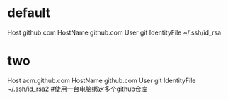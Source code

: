 # default                                                                       
Host github.com
HostName github.com
User git
IdentityFile ~/.ssh/id_rsa
# two                                                                           
Host acm.github.com
HostName github.com
User git
IdentityFile ~/.ssh/id_rsa2
#使用一台电脑绑定多个github仓库
